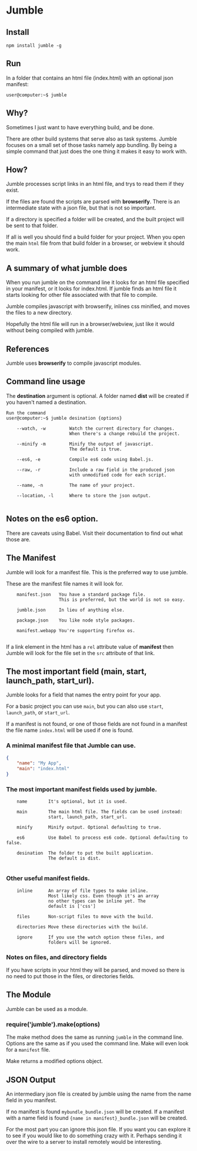 Jumble
======

Install
-------

`npm install jumble -g`

Run
---

In a folder that contains an html file (index.html) with an optional json manifest:

`user@computer:~$ jumble`

Why?
----

Sometimes I just want to have everything build, and be done.

There are other build systems that serve also as task systems. Jumble focuses on a small set of those tasks namely app bundling. By being a simple command that just does the one thing it makes it easy to work with.

How?
----

Jumble processes script links in an html file, and trys to read them if they exist.

If the files are found the scripts are parsed with **browserify**. There is an intermediate state with a json file, but that is not so important.

If a directory is specified a folder will be created, and the built project will be sent to that folder.

If all is well you should find a build folder for your project. When you open the main `html` file from that build folder in a browser, or webview it should work.

A summary of what jumble does
-----------------------------

When you run jumble on the command line it looks for an html file specified in your manifest, or it looks for index.html. If jumble finds an html file it starts looking for other file associated with that file to compile.

Jumble compiles javascript with browserify, inlines css minified, and moves the files to a new directory.

Hopefully the html file will run in a browser/webview, just like it would without being compiled with jumble.

References
----------

Jumble uses **browserify** to compile javascript modules.

Command line usage
------------------

The **destination** argument is optional. A folder named **dist** will be created if you haven't named a destination.

```
Run the command
user@computer:~$ jumble desination {options}

    --watch, -w         Watch the current directory for changes.
                        When there's a change rebuild the project.
    
    --minify -m         Minify the output of javascript.
                        The default is true.
    
    --es6, -e           Compile es6 code using Babel.js.
    
    --raw, -r           Include a raw field in the produced json
                        with unmodified code for each script.
    
    --name, -n          The name of your project.
    
    --location, -l      Where to store the json output.
    
```

Notes on the es6 option.
------------------------

There are caveats using Babel. Visit their documentation to find out what those are.

The Manifest
------------

Jumble will look for a manifest file. This is the preferred way to use jumble.

These are the manifest file names it will look for.

```
    manifest.json   You have a standard package file.
                    This is preferred, but the world is not so easy.
    
    jumble.json     In lieu of anything else.
    
    package.json    You like node style packages.
    
    manifest.webapp You're supporting firefox os.
    
```

If a link element in the html has a `rel` attribute value of **manifest** then Jumble will look for the file set in the `src` attribute of that link.

The most important field (main, start, launch_path, start_url).
---------------------------------------------------------------

Jumble looks for a field that names the entry point for your app.

For a basic project you can use `main`, but you can also use `start`, `launch_path`, or `start_url`.

If a manifest is not found, or one of those fields are not found in a manifest the file name `index.html` will be used if one is found.

### A minimal manifest file that Jumble can use.

```json
{
    "name": "My App",
    "main": "index.html"
}
```


### The most important manifest fields used by jumble.

```
    name        It's optional, but it is used.
    
    main        The main html file. The fields can be used instead:
                start, launch_path, start_url.
    
    minify      Minify output. Optional defaulting to true.
    
    es6         Use Babel to process es6 code. Optional defaulting to false.
    
    desination  The folder to put the built application.
                The default is dist.
    
```

### Other useful manifest fields.

```
    inline      An array of file types to make inline.
                Most likely css. Even though it's an array
                no other types can be inline yet. The
                default is ['css']
                
    files       Non-script files to move with the build.
    
    directories Move these directories with the build.
    
    ignore      If you use the watch option these files, and
                folders will be ignored.
```

### Notes on files, and directory fields

If you have scripts in your html they will be parsed, and moved so there is no need to put those in the files, or directories fields.

The Module
----------

Jumble can be used as a module.

### require('jumble').make(options)

The make method does the same as running `jumble` in the command line. Options are the same as if you used the command line. Make will even look for a `manifest` file.

Make returns a modified options object.

JSON Output
-----------

An intermediary json file is created by jumble using the name from the name field in you manifest.

If no manifest is found `mybundle_bundle.json` will be created. If a manifest with a name field is found `{name in manifest}_bundle.json` will be created.

For the most part you can ignore this json file. If you want you can explore it to see if you would like to do something crazy with it. Perhaps sending it over the wire to a server to install remotely would be interesting.
